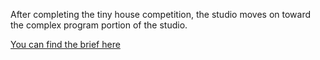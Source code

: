 After completing the tiny house competition, the studio moves on toward the complex program portion of the studio.

[You can find the brief here](https://docs.google.com/document/d/e/2PACX-1vSiUvcwncV4u-hhnd7lg19kT2O5qE1Y2MLYdSMS9oiInFQYSv1glZgHB5idUDLKS8i05dJLPoQNxtzd/pub)
